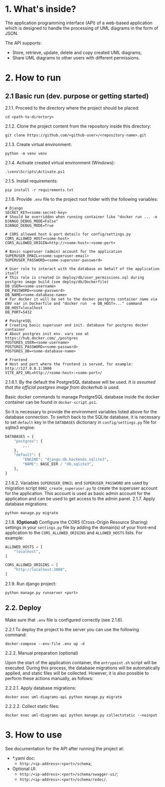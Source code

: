 # 1. What's inside?

The application programming interface (API) of a web-based application which is designed to handle the processing of UML diagrams in the form of JSON.

The API supports:
- Store, retrieve, update, delete and copy created UML diagrams;
- Share UML diagrams to other users with different permissions.

# 2. How to run

## 2.1 Basic run (dev. purpose or getting started)

2.1.1. Proceed to the directory where the project should be placed:
```commandline
cd <path-to-directory>
```
2.1.2. Clone the project content from the repository inside this directory:
```commandline
git clone https://github.com/<github-user>/<repository-name>.git
```
2.1.3. Create virtual environment:
```commandline
python -m venv venv
```
2.1.4. Activate created virtual environment (Windows):
```commandline
.\venv\Scripts\Activate.ps1
```
2.1.5. Install requirements:
```commandline
pip install -r requirements.txt
```
2.1.6. Provide `.env` file to the project root folder with the following variables:
```env
# Django
SECRET_KEY=<some-secret-key>
# Should be overridden when running container like "docker run ... -e DJANGO_DEBUG_MODE=False"
DJANGO_DEBUG_MODE=True

# CORS allowed host & port details for config/settings.py
CORS_ALLOWED_HOST=<some-host>
CORS_ALLOWED_ORIGIN=http://<some-host>:<some-port>

# Basic superuser (admin) account for the application
SUPERUSER_EMAIL=<some-superuser-email>
SUPERUSER_PASSWORD=<some-superuser-password>

# User role to interact with the database on behalf of the application itself
# This role is created in deploy/db/user_permissions.sql during postgres image build (see deploy/db/Dockerfile)
DB_USER=<some-username>
DB_PASSWORD=<some-password>
DB_NAME=<some-database-name>
# For docker it will be set to the docker postgres container name via ENV var in Dockerfile and "docker run  -e DB_HOST=..." command
DB_HOST=localhost
DB_PORT=5432

# PostgreSQL
# Creating basic superuser and init. database for postgres docker container
# About postgres init env. vars see at https://hub.docker.com/_/postgres
POSTGRES_USER=<some-username>
POSTGRES_PASSWORD=<some-password>
POSTGRES_DB=<some-database-name>

# Frontend
# Host and port where the frontend is served, for example: http://127.0.0.1:3000
VITE_API_URL=http://<some-host>:<some-port>/
```
2.1.6.1. By the default the PostgreSQL database will be used.
*It is assumed that the official postgres image from dockerhub is used.*

Basic docker commands to manage PostgreSQL database inside the docker container can be found in `docker-script.ps1`.

So it is necessary to provide the environment variables listed above for the database connection.
To switch back to the SQLite database, it is necessary to set `default` key in the `DATABASES` dictionary in `config/settings.py` file for sqlite3 engine:
```python
DATABASES = {
    "postgres": {
        ...
    },
    "default": {
        "ENGINE": "django.db.backends.sqlite3",
        "NAME": BASE_DIR / "db.sqlite3",
    },
}
```
2.1.6.2. Variables `SUPERUSER_EMAIL` and `SUPERUSER_PASSWORD` are used by migration script `0002_create_superuser.py` to create the superuser account for the application.
This account is used as basic admin account for the application and can be used to get access to the admin panel.
2.1.7. Apply database migrations:
```commandline
python manage.py migrate
```
2.1.8. **(Optional)** Сonfigure the CORS (Cross-Origin Resource Sharing) settings in your `settings.py` file by adding the domain(s) of your front-end application to the `CORS_ALLOWED_ORIGINS` and `ALLOWED_HOSTS` lists.
For example:
```python
ALLOWED_HOSTS = [
    "localhost",
]

CORS_ALLOWED_ORIGINS = [
    "http://localhost:3000",
]
```
2.1.9. Run django project:
```commandline
python manage.py runserver <port>
```

## 2.2. Deploy

Make sure that `.env` file is configured correctly (see 2.1.6).

2.2.1 To deploy the project to the server you can use the following command:
```shell
docker-compose --env-file .env up -d
```
2.2.2. Manual preparation (optional)

Upon the start of the application container, the `entrypoint.sh` script will be executed.
During this process, the database migrations will be automatically applied, and static files will be collected.
However, it is also possible to perform these actions manually, as follows:

2.2.2.1. Apply database migrations:
```shell
docker exec uml-diagrams-api python manage.py migrate
```
2.2.2.2. Collect static files:
```shell
docker exec uml-diagrams-api python manage.py collectstatic --noinput
```

# 3. How to use

See documentation for the API after running the project at:
- *.yaml doc:
  - `http:/<ip-address>:<port>/schema`;
- Optional UI:
  - `http:/<ip-address>:<port>/schema/swagger-ui/`;
  - `http:/<ip-address>:<port>/schema/redoc/`.

